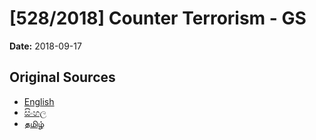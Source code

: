 # [528/2018] Counter Terrorism - GS

**Date:** 2018-09-17

## Original Sources

- [English](https://documents.gov.lk/view/bills/2018/9/528-2018_E.pdf)
- [සිංහල](https://documents.gov.lk/view/bills/2018/9/528-2018_S.pdf)
- [தமிழ்](https://documents.gov.lk/view/bills/2018/9/528-2018_T.pdf)
